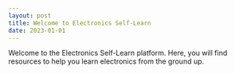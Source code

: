 ```yaml
---
layout: post
title: Welcome to Electronics Self-Learn
date: 2023-01-01
---
```


Welcome to the Electronics Self-Learn platform. Here, you will find resources to help you learn electronics from the ground up.
